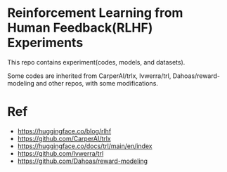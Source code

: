 # Reinforcement Learning from Human Feedback(RLHF) Experiments
This repo contains experiment(codes, models, and datasets).

Some codes are inherited from CarperAI/trlx, lvwerra/trl, Dahoas/reward-modeling and other repos, with some modifications.

# Ref
* https://huggingface.co/blog/rlhf
* https://github.com/CarperAI/trlx
* https://huggingface.co/docs/trl/main/en/index
* https://github.com/lvwerra/trl
* https://github.com/Dahoas/reward-modeling
